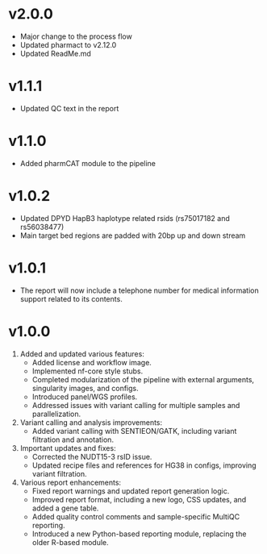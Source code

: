 # v2.0.0
- Major change to the process flow
- Updated pharmact to v2.12.0
- Updated ReadMe.md

# v1.1.1
- Updated QC text in the report

# v1.1.0
- Added pharmCAT module to the pipeline

# v1.0.2
- Updated DPYD HapB3 haplotype related rsids (rs75017182 and rs56038477)
- Main target bed regions are padded with 20bp up and down stream
  
# v1.0.1
- The report will now include a telephone number for medical information support related to its contents.

# v1.0.0
1. Added and updated various features:
   - Added license and workflow image.
   - Implemented nf-core style stubs.
   - Completed modularization of the pipeline with external arguments, singularity images, and configs.
   - Introduced panel/WGS profiles.
   - Addressed issues with variant calling for multiple samples and parallelization.
2. Variant calling and analysis improvements:
   - Added variant calling with SENTIEON/GATK, including variant filtration and annotation.
3. Important updates and fixes:
   - Corrected the NUDT15-3 rsID issue.
   - Updated recipe files and references for HG38 in configs, improving variant filtration.
4. Various report enhancements:
   - Fixed report warnings and updated report generation logic.
   - Improved report format, including a new logo, CSS updates, and added a gene table.
   - Added quality control comments and sample-specific MultiQC reporting.
   - Introduced a new Python-based reporting module, replacing the older R-based module.
